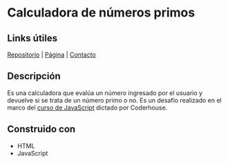 # Calculadora de números primos
## Links útiles
[Repositorio](https://github.com/vlaurencena/calculadora-numeros-primos/) | [Página](https://vlaurencena.github.io/calculadora-numeros-primos/) | [Contacto](mailto:victorlaurencena@gmail.com)
## Descripción 
Es una calculadora que evalúa un número ingresado por el usuario y devuelve si se trata de un número primo o no. Es un desafío realizado en el marco del [curso de JavaScript](https://www.coderhouse.com/online/javascript) dictado por Coderhouse.
## Construido con
* HTML
* JavaScript
